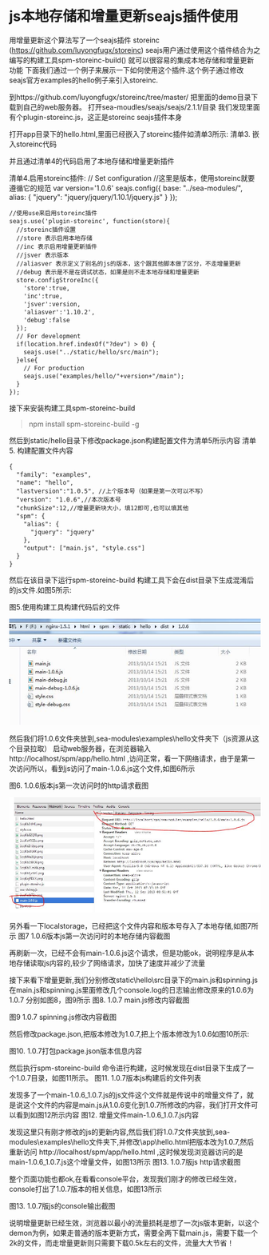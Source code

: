 js本地存储和增量更新seajs插件使用
=================================

用增量更新这个算法写了一个seajs插件
storeinc (https://github.com/luyongfugx/storeinc) seajs用户通过使用这个插件结合为之编写的构建工具spm-storeinc-build()
就可以很容易的集成本地存储和增量更新功能
下面我们通过一个例子来展示一下如何使用这个插件.这个例子通过修改seajs官方examples的hello例子来引入storeinc.

到https://github.com/luyongfugx/storeinc/tree/master/ 
把里面的demo目录下载到自己的web服务器。
打开sea-moudles/seajs/seajs/2.1.1/目录
我们发现里面有个plugin-storeinc.js，这正是storeinc seajs插件本身

打开app目录下的hello.html,里面已经嵌入了storeinc插件如清单3所示:
清单3. 嵌入storeinc代码
  <script src="../sea-modules/seajs/seajs/2.1.1/plugin-storeinc.js"></script>

并且通过清单4的代码启用了本地存储和增量更新插件

清单4.启用storeinc插件:
    // Set configuration
    //这里是版本，使用storeinc就要遵循它的规范
    var version='1.0.6' 
    seajs.config({
      base: "../sea-modules/",
      alias: {
        "jquery": "jquery/jquery/1.10.1/jquery.js"
      }
    });

    //使用use来启用storeinc插件
    seajs.use('plugin-storeinc', function(store){
      //storeinc插件设置
      //store 表示启用本地存储
      //inc 表示启用增量更新插件
      //jsver 表示版本
      //aliasver 表示定义了别名的js的版本，这个跟其他脚本做了区分，不走增量更新
      //debug 表示是不是在调试状态，如果是则不走本地存储和增量更新
      store.configStroreInc({
        'store':true,
        'inc':true,
        'jsver':version,
        'aliasver':'1.10.2',
        'debug':false
      });
      // For development
      if(location.href.indexOf("?dev") > 0) {
        seajs.use("../static/hello/src/main");
      }else{
        // For production
        seajs.use("examples/hello/"+version+"/main");
      }
    });

接下来安装构建工具spm-storeinc-build
> npm install spm-storeinc-build -g

然后到static/hello目录下修改package.json构建配置文件为清单5所示内容
清单5. 构建配置文件内容

    {
      "family": "examples",
      "name": "hello",
      "lastversion":"1.0.5", //上个版本号（如果是第一次可以不写）
      "version": "1.0.6",//本次版本号
      "chunkSize":12,//增量更新块大小，填12即可,也可以填其他
      "spm": {
        "alias": {
          "jquery": "jquery"
        },
        "output": ["main.js", "style.css"]
      }
    }

然后在该目录下运行spm-storeinc-build 构建工具下会在dist目录下生成混淆后的js文件.如图5所示:

图5.使用构建工具构建代码后的文件

![Alt text](imgs/07.jpg)

然后我们将1.0.6文件夹放到,sea-modules\examples\hello文件夹下（js资源从这个目录拉取）
启动web服务器，在浏览器输入http://localhost/spm/app/hello.html ,访问正常，看一下网络请求，由于是第一次访问所以，看到js访问了main-1.0.6.js这个文件,如图6所示

图6. 1.0.6版本js第一次访问时的http请求截图

![Alt text](imgs/08.jpg)











另外看一下localstorage，已经把这个文件内容和版本号存入了本地存储,如图7所示
图7 1.0.6版本js第一次访问时的本地存储内容截图

 
再刷新一次，已经不会有main-1.0.6.js这个请求，但是功能ok，说明程序是从本地存储读取js内容的,较少了网络请求，加快了速度并减少了流量


接下来看下增量更新,我们分别修改static\hello\src目录下的main.js和spinning.js
在main.js和spinning.js里面修改几个console.log的日志输出修改原来的1.0.6为1.0.7
分别如图8，图9所示
图8.  1.0.7 main.js修改内容截图
 

图9  1.0.7 spinning.js修改内容截图

 

然后修改package.json,把版本修改为1.0.7,把上个版本修改为1.0.6如图10所示:

图10.  1.0.7打包package.json版本信息内容
 
然后执行spm-storeinc-build 命令进行构建，这时候发现在dist目录下生成了一个1.0.7目录，如图11所示。
图11. 1.0.7版本js构建后的文件列表
 
发现多了一个main-1.0.6_1.0.7.js的js文件这个文件就是传说中的增量文件了，就是说这个文件的内容是main.js从1.0.6变化到1.0.7所修改的内容，我们打开文件可以看到如图12所示内容
图12. 增量文件main-1.0.6_1.0.7.js内容
 

发现这里只有刚才修改的js的更新内容,然后我们将1.0.7文件夹放到,sea-modules\examples\hello文件夹下,并修改\app\hello.html把版本改为1.0.7,然后重新访问
http://localhost/spm/app/hello.html ,这时候发现浏览器访问的是main-1.0.6_1.0.7.js这个增量文件，如图13所示
图13. 1.0.7版js http请求截图
 
整个页面功能也都ok,在看看console平台，发现我们刚才的修改已经生效，console打出了1.0.7版本的相关信息，如图13所示

图13.  1.0.7版js的console输出截图
 
说明增量更新已经生效，浏览器以最小的流量损耗是想了一次js版本更新，以这个demon为例，如果走普通的版本更新方式，需要全两下载main.js，需要下载一个2k的文件，而走增量更新则只需要下载0.5k左右的文件，流量大大节省！
 
